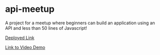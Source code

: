 # api-meetup

A project for a meetup where beginners can build an application using an API and less than 50 lines of Javascript!

[Deployed Link](https://i-luv-beer.firebaseapp.com/)

[Link to Video Demo](https://www.youtube.com/watch?v=RVRoDKc7ORs)
